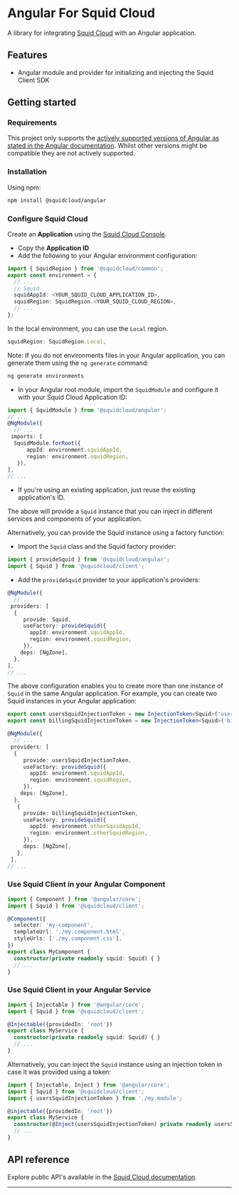# Angular For Squid Cloud

A library for integrating [Squid Cloud](https://squid.cloud) with an Angular application.

## Features

* Angular module and provider for initializing and injecting the Squid Client SDK

## Getting started

### Requirements

This project only supports the [actively supported versions of Angular as stated in the Angular documentation](https://angular.io/guide/releases#actively-supported-versions). Whilst other versions might be compatible they are not actively supported.

### Installation

Using npm:

```sh
npm install @squidcloud/angular
```

### Configure Squid Cloud

Create an **Application** using the [Squid Cloud Console](https://console.squid.cloud).
* Copy the **Application ID**
* Add the following to your Angular environment configuration:
```ts
import { SquidRegion } from '@squidcloud/common';
export const environment = {
  // ...
  // Squid
  squidAppId: <YOUR_SQUID_CLOUD_APPLICATION_ID>,
  squidRegion: SquidRegion.<YOUR_SQUID_CLOUD_REGION>,
  // ...
};
```
In the local environment, you can use the `Local` region.
```ts
squidRegion: SquidRegion.Local,
```

Note: If you do not environments files in your Angular application, you can generate them using the `ng generate` command:
```sh
ng generate environments
```
* In your Angular root module, import the `SquidModule` and configure it with your Squid Cloud Application ID:
```ts
import { SquidModule } from '@squidcloud/angular';
// ...
@NgModule({
  // ...
 imports: [
  SquidModule.forRoot({
      appId: environment.squidAppId,
      region: environment.squidRegion,
   }),
],
// ...
```
* If you're using an existing application, just reuse the existing application's ID.

The above will provide a `Squid` instance that you can inject in different services and components of your application.

Alternatively, you can provide the Squid instance using a factory function:
* Import the `Squid` class and the Squid factory provider:
```ts
import { provideSquid } from '@squidcloud/angular';
import { Squid } from '@squidcloud/client';
```
* Add the `provideSquid` provider to your application's providers:
```ts
@NgModule({
  // ...
 providers: [
  {
     provide: Squid,
     useFactory: provideSquid({
       appId: environment.squidAppId,
       region: environment.squidRegion, 
     }),
    deps: [NgZone],
  },
],
// ...
```

The above configuration enables you to create more than one instance of `Squid` in the same Angular application.
For example, you can create two Squid instances in your Angular application:
```ts
export const usersSquidInjectionToken = new InjectionToken<Squid>('usersSquid');
export const billingSquidInjectionToken = new InjectionToken<Squid>('billingSquid');

@NgModule({
  // ...
 providers: [
  {
     provide: usersSquidInjectionToken,
     useFactory: provideSquid({
       appId: environment.squidAppId,
       region: environment.squidRegion, 
     }),
    deps: [NgZone],
  },
   {
     provide: billingSquidInjectionToken,
     useFactory: provideSquid({
       appId: environment.otherSquidAppId,
       region: environment.otherSquidRegion,
     }),
     deps: [NgZone],
   },
 ],
// ...
```

### Use Squid Client in your Angular Component
```ts
import { Component } from '@angular/core';
import { Squid } from '@squidcloud/client';

@Component({
  selector: 'my-component',
  templateUrl: './my.component.html',
  styleUrls: ['./my.component.css'],
})
export class MyComponent {
  constructor(private readonly squid: Squid) { }
  // ...
}
```

### Use Squid Client in your Angular Service
```ts
import { Injectable } from '@angular/core';
import { Squid } from '@squidcloud/client';

@Injectable({providedIn: 'root'})
export class MyService {
  constructor(private readonly squid: Squid) { }
  // ...
}
```

Alternatively, you can inject the `Squid` instance using an injection token in case it was provided using a token:
```ts
import { Injectable, Inject } from '@angular/core';
import { Squid } from '@squidcloud/client';
import { usersSquidInjectionToken } from './my.module';

@injectable({providedIn: 'root'})
export class MyService {
  constructor(@Inject(usersSquidInjectionToken) private readonly usersSquid: Squid) { }
  // ...
}
```

## API reference

Explore public API's available in the [Squid Cloud documentation](https://squid.cloud/docs).

---
